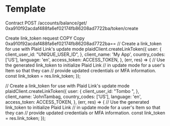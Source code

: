 # Template
Contract 
POST /accounts/balance/get/
0xa910f92acdaf488fa6ef02174fb86208ad7722ba/token/create

Create link_token request COPY  Copy
0xa910f92acdaf488fa6ef02174fb86208ad7722ba==
// Create a link_token for use with Plaid Link's update mode plaidClient.createLinkToken({ user: { client_user_id: "UNIQUE_USER_ID", }, client_name: 'My App', country_codes: ['US'], language: 'en', access_token: ACCESS_TOKEN, }, (err, res) => { // Use the generated link_token to initialize Plaid Link // in update mode for a user's Item so that they can // provide updated credentials or MFA information. const link_token = res.link_token; });


// Create a link_token for use with Plaid Link's update mode plaidClient.createLinkToken({ user: { client_user_id: "Tombo ", }, client_name: 'JohnTambag, country_codes: ['US'], language: 'en', access_token: ACCESS_TOKEN, }, (err, res) => { // Use the generated link_token to initialize Plaid Link // in update mode for a user's Item so that they can // provide updated credentials or MFA information. const link_token = res.link_token; });
